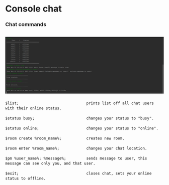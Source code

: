 # Console chat

### Chat commands

![alt tag](https://github.com/Raveleen/chat-client/blob/master/example.png)
---
   
    $list;                              prints list off all chat users with their online status.
    
    $status busy;                       changes your status to "busy".
    
    $status online;                     changes your status to "online".
    
    $room create %room_name%;           creates new room.
    
    $room enter %room_name%;            changes your chat location.
    
    $pm %user_name%; %message%;         sends message to user, this message can see only you, and that user.
    
    $exit;                              closes chat, sets your online status to offline.
    
    
